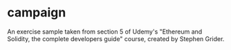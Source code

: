 # campaign
An exercise sample taken from section 5 of Udemy's "Ethereum and Solidity, the complete developers guide" course, created by Stephen Grider.
